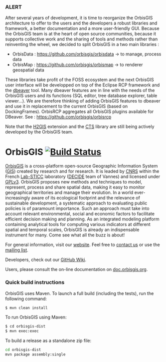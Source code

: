 ### ALERT

After several years of development, it is time to reorganize the OrbisGIS architecture to offer to the users and the developers a robust libraries and framework, a better documentation and a more user-friendly GUI. Because the OrbisGIS team is at the heart of open source communities, because it supports collective work and the sharing of tools and methods rather than reinventing the wheel, we decided to split OrbisGIS in a two main libraries : 

- OrbisData : https://github.com/orbisgis/orbisdata -> to manage, process data
- OrbisMap : https://github.com/orbisgis/orbismap -> to renderer geospatial data

These libraries take profit of the FOSS ecosystem and the next OrbisGIS user interface will be developped on top of the Eclipse RCP framework and the [dbeaver](https://dbeaver.io/) tool. Many dbeaver features are in line with the needs of the OrbisGIS users and its functions (SQL editor, tree database explorer, table viewer...). We are therefore thinking of adding OrbisGIS features to dbeaver and use it in replacement to the current OrbisGIS (based on DockingFrames). 
OrbisRCP aggregates all OrbisGIS plugins available for DBeaver. See : https://github.com/orbisgis/orbisrcp

Note that the [H2GIS](http://www.h2gis.org/) extension and the [CTS](https://github.com/orbisgis/cts) library are still being actively developed by the OrbisGIS team.




# OrbisGIS [![Build Status](https://travis-ci.org/orbisgis/orbisgis.png?branch=master)](https://travis-ci.org/orbisgis/orbisgis)


[OrbisGIS](http://orbisgis.org/) is a cross-platform open-source Geographic Information System ([GIS](https://en.wikipedia.org/wiki/Geographic_information_system)) created by research and for research. It is leaded by [CNRS](http://www.cnrs.fr/) within the French [Lab-STICC](http://www.lab-sticc.fr/) laboratory ([DECIDE](http://www.lab-sticc.fr/en/teams/m-570-decide.htm) team of Vannes) and licensed under [GPLv3](https://github.com/orbisgis/orbisgis/blob/master/Licenses/license-GPL.txt). OrbisGIS proposes new methods and techniques to model, represent, process and share spatial data, making it easy to monitor geographical territories and manage their evolution.
In a world ever-increasingly aware of its ecological footprint and the relevance of sustainable development, a systematic approach to evaluating public policies is of paramount importance. Such an approach must take into account relevant environmental, social and economic factors to facilitate efficient decision making and planning. As an integrated modeling platform containing analytical tools for computing various indicators at different spatial and temporal scales, OrbisGIS is already an indispensable instrument for many. Come see what all the buzz is about!


For general information, visit our [website](http://www.orbisgis.org). Feel free to [contact us](http://www.orbisgis.org/#contact) or use the [mailing list](http://orbisgis.3871844.n2.nabble.com/).

Developers, check out our [GitHub Wiki](https://github.com/orbisgis/orbisgis/wiki).

Users, please consult the on-line documentation on [doc.orbisgis.org](http://doc.orbisgis.org/).

### Quick build instructions

OrbisGIS uses Maven. To launch a full build (including the tests), run the following command:
```bash
$ mvn clean install
```
To run OrbisGIS using Maven:
```bash
$ cd orbisgis-dist
$ mvn exec:exec
```

To build a release as a standalone zip file:
```bash
cd orbisgis-dist
mvn package assembly:single
```
